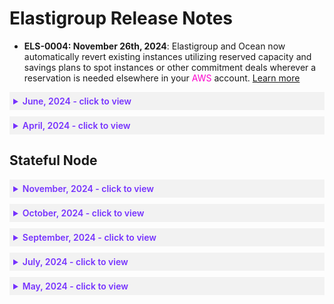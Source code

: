 # Elastigroup Release Notes

* **ELS-0004: November 26th, 2024**: Elastigroup and Ocean now automatically revert existing instances utilizing reserved capacity and savings plans to spot instances or other commitment deals wherever a reservation is needed elsewhere in your <font color="#FC01CC">AWS</font> account. [Learn more](elastigroup/features/core-features/dynamic-commitment)


 <details style="background:#f2f2f2; padding:6px; margin:10px 0px 0px 0px">
   <summary markdown="span" style="color:#7632FE; font-weight:600">June, 2024 - click to view</summary>

<div style="padding-left:16px">

* **ELS-0003: June 23rd, 2024**: You can now choose between On-Demand (OD) and Spot virtual machines (VMs) based on specific requirements in an Elastigroup. [Learn more](https://docs.spot.io/elastigroup/features-azure/od-spotvm)

* **ELS-0002: June 16th, 2024**: The new tutorials for <font color="#FC01CC">GCP</font> provide a comprehensive guide to managing and optimizing resources using Elastigroup in <font color="#FC01CC">GCP</font>. [Learn more](https://docs.spot.io/elastigroup/tutorials-gcp/)

 </div>
 </details>
 
 <details style="background:#f2f2f2; padding:6px; margin:10px 0px 0px 0px">
   <summary markdown="span" style="color:#7632FE; font-weight:600">April, 2024 - click to view</summary>

<div style="padding-left:16px">

* **ELS-0001: April 4th, 2024**: You can now leverage availability zone scores and recommendations to reduce costs and minimize interruptions when selecting availability zones for launching instances. [Learn more](https://docs.spot.io/elastigroup/features/core-features/az-scores)

 </div>
 </details>

## Stateful Node

 <details style="background:#f2f2f2; padding:6px; margin:10px 0px 0px 0px">
   <summary markdown="span" style="color:#7632FE; font-weight:600">November, 2024 - click to view</summary>

<div style="padding-left:16px">

* **STN-0005: November 12th, 2024**: Attribute-based virtual machine selection is now the default behavior for stateful node imports as it extends their spot size whitelist, offering more market options and potentially reducing interruption rates. [Learn more](managed-instance/azure/getting-started/import-stateful-node)

 </div>
 </details>

 <details style="background:#f2f2f2; padding:6px; margin:10px 0px 0px 0px">
   <summary markdown="span" style="color:#7632FE; font-weight:600">October, 2024 - click to view</summary>

<div style="padding-left:16px">

* **STN-0004: October 9th, 2024**: You can now use the console to:

  * start a Spot-managed VM when a stateful node is stopped
  * stop an Azure VM when a stateful node is running

 </div>
 </details>

 <details style="background:#f2f2f2; padding:6px; margin:10px 0px 0px 0px">
   <summary markdown="span" style="color:#7632FE; font-weight:600">September, 2024 - click to view</summary>

<div style="padding-left:16px">

* **STN-0003: September 25th, 2024**: September 25th, 2024**: Elastigroup can now change the import flow to keep the virtual machine's status after an import is complete, depending on whether the original virtual machine is running or stopped. [Learn more](managed-instance/azure/getting-started/import-stateful-node?id=import-process-steps)

 </div>
 </details>

 <details style="background:#f2f2f2; padding:6px; margin:10px 0px 0px 0px">
   <summary markdown="span" style="color:#7632FE; font-weight:600">July, 2024 - click to view</summary>

<div style="padding-left:16px">

* **STN-0002: July 10th, 2024**: You can now select VM sizes based on specific attributes that utilize the best markets in the selected ranges. [Learn more](managed-instance/azure/getting-started/create-stateful-node?id=vm-sizes)

 </div>
 </details>

 <details style="background:#f2f2f2; padding:6px; margin:10px 0px 0px 0px">
   <summary markdown="span" style="color:#7632FE; font-weight:600">May, 2024 - click to view</summary>

<div style="padding-left:16px">

* **STN-0001: May 30th, 2024**: In the Costs tab, you can now view your stateful node's costs, including a breakdown of daily spend and a summary of overall costs. This new section offers insights into compute, storage, and network expenses. [Learn more](managed-instance/azure/tutorials/view-details?id=costs)

 </div>
 </details>



